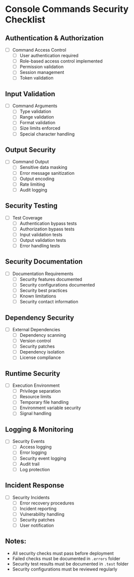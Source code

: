# Console Commands Security Checklist

## Authentication & Authorization
- [ ] Command Access Control
  - [ ] User authentication required
  - [ ] Role-based access control implemented
  - [ ] Permission validation
  - [ ] Session management
  - [ ] Token validation

## Input Validation
- [ ] Command Arguments
  - [ ] Type validation
  - [ ] Range validation
  - [ ] Format validation
  - [ ] Size limits enforced
  - [ ] Special character handling

## Output Security
- [ ] Command Output
  - [ ] Sensitive data masking
  - [ ] Error message sanitization
  - [ ] Output encoding
  - [ ] Rate limiting
  - [ ] Audit logging

## Security Testing
- [ ] Test Coverage
  - [ ] Authentication bypass tests
  - [ ] Authorization bypass tests
  - [ ] Input validation tests
  - [ ] Output validation tests
  - [ ] Error handling tests

## Security Documentation
- [ ] Documentation Requirements
  - [ ] Security features documented
  - [ ] Security configurations documented
  - [ ] Security best practices
  - [ ] Known limitations
  - [ ] Security contact information

## Dependency Security
- [ ] External Dependencies
  - [ ] Dependency scanning
  - [ ] Version control
  - [ ] Security patches
  - [ ] Dependency isolation
  - [ ] License compliance

## Runtime Security
- [ ] Execution Environment
  - [ ] Privilege separation
  - [ ] Resource limits
  - [ ] Temporary file handling
  - [ ] Environment variable security
  - [ ] Signal handling

## Logging & Monitoring
- [ ] Security Events
  - [ ] Access logging
  - [ ] Error logging
  - [ ] Security event logging
  - [ ] Audit trail
  - [ ] Log protection

## Incident Response
- [ ] Security Incidents
  - [ ] Error recovery procedures
  - [ ] Incident reporting
  - [ ] Vulnerability handling
  - [ ] Security patches
  - [ ] User notification

## Notes:
- All security checks must pass before deployment
- Failed checks must be documented in `.errors` folder
- Security test results must be documented in `.test` folder
- Security configurations must be reviewed regularly 